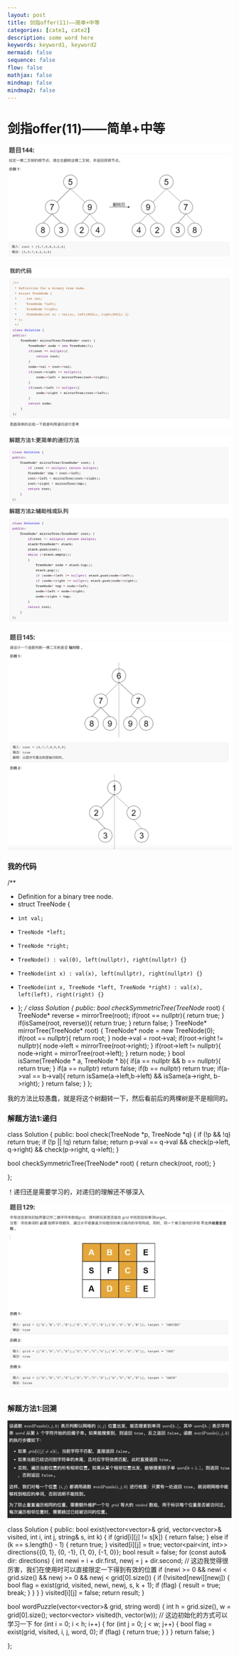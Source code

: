 ```yaml
---
layout: post
title: 剑指offer(11)——简单+中等
categories: [cate1, cate2]
description: some word here
keywords: keyword1, keyword2
mermaid: false
sequence: false
flow: false
mathjax: false
mindmap: false
mindmap2: false
---
```


# 剑指offer(11)——简单+中等

![截屏2023-10-25 17.14.38](https://github.com/ShadowOnYOU/images/blob/main/test202310251714094.png?raw=true)

![截屏2023-10-25 17.15.08](https://github.com/ShadowOnYOU/images/blob/main/test202310251715160.png?raw=true)

![截屏2023-10-25 17.15.42](https://github.com/ShadowOnYOU/images/blob/main/test202310251715476.png?raw=true)

![截屏2023-10-25 17.16.58](https://github.com/ShadowOnYOU/images/blob/main/test202310251717484.png?raw=true)

### 我的代码

/**
 * Definition for a binary tree node.
 * struct TreeNode {
 *     int val;
 *     TreeNode *left;
 *     TreeNode *right;
 *     TreeNode() : val(0), left(nullptr), right(nullptr) {}
 *     TreeNode(int x) : val(x), left(nullptr), right(nullptr) {}
 *     TreeNode(int x, TreeNode *left, TreeNode *right) : val(x), left(left), right(right) {}
 * };
 */
 class Solution {
 public:
    bool checkSymmetricTree(TreeNode* root) {
        TreeNode* reverse = mirrorTree(root);
        if(root == nullptr){
            return true;
        }
        if(isSame(root, reverse)){
            return true;
        }
        return false;
    }
    TreeNode* mirrorTree(TreeNode* root) {
        TreeNode* node = new TreeNode(0);
        if(root == nullptr){
            return root;
        }
        node->val = root->val;
        if(root->right != nullptr){
            node->left = mirrorTree(root->right);
        }
        if(root->left != nullptr){
            node->right = mirrorTree(root->left);
        }
        return node;
    }
    bool isSame(TreeNode * a, TreeNode * b){
        if(a == nullptr && b == nullptr){
            return true;
        }
        if(a == nullptr) return false;
        if(b == nullptr) return true;
        if(a->val == b->val){
            return isSame(a->left,b->left) && isSame(a->right, b->right);
        }
        return false;
    }
 };

我的方法比较愚蠢，就是将这个树翻转一下，然后看前后的两棵树是不是相同的。

### 解题方法1:递归

class Solution {
public:
    bool check(TreeNode *p, TreeNode *q) {
        if (!p && !q) return true;
        if (!p || !q) return false;
        return p->val == q->val && check(p->left, q->right) && check(p->right, q->left);
    }

bool checkSymmetricTree(TreeNode* root) {
    return check(root, root);
}

};

！递归还是需要学习的，对递归的理解还不够深入

![截屏2023-10-25 17.18.16](https://github.com/ShadowOnYOU/images/blob/main/test202310251718511.png?raw=true)

### 解题方法1:回溯

![image-20230925193802544](https://github.com/ShadowOnYOU/images/blob/main/test202309251938048.png?raw=true)

class Solution {
public:
    bool exist(vector<vector<char>>& grid, vector<vector<int>>& visited, int i, int j, string& s, int k) {
        if (grid[i][j] != s[k]) {
            return false;
        } else if (k == s.length() - 1) {
            return true;
        }
        visited[i][j] = true;
        vector<pair<int, int>> directions{{0, 1}, {0, -1}, {1, 0}, {-1, 0}};
        bool result = false;
        for (const auto& dir: directions) {
            int newi = i + dir.first, newj = j + dir.second;
          // 这边我觉得很厉害，我们在使用时可以直接限定一下得到有效的位置
            if (newi >= 0 && newi < grid.size() && newj >= 0 && newj < grid[0].size()) {
                if (!visited[newi][newj]) {
                    bool flag = exist(grid, visited, newi, newj, s, k + 1);
                    if (flag) {
                        result = true;
                        break;
                    }
                }
            }
        }
        visited[i][j] = false;
        return result;
    }

bool wordPuzzle(vector<vector<char>>& grid, string word) {
    int h = grid.size(), w = grid[0].size();
    vector<vector<int>> visited(h, vector<int>(w)); // 这边初始化的方式可以学习一下
    for (int i = 0; i < h; i++) {
        for (int j = 0; j < w; j++) {
            bool flag = exist(grid, visited, i, j, word, 0);
            if (flag) {
                return true;
            }
        }
    }
    return false;
}

};

